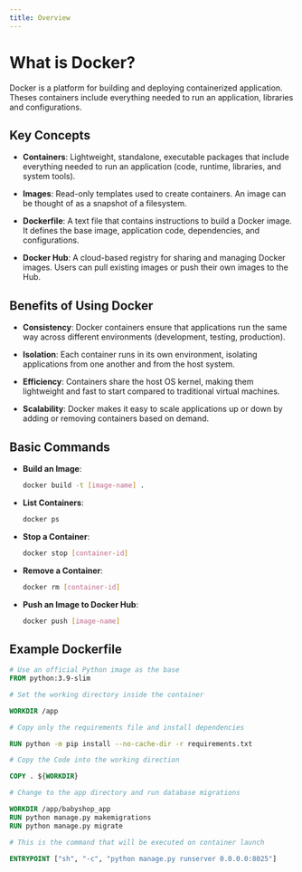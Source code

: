 ```yaml
---
title: Overview
---
```


# What is Docker?

Docker is a platform for building and deploying containerized application. Theses containers include everything
needed to run an application, libraries and configurations.

## Key Concepts

- **Containers**: Lightweight, standalone, executable packages that include everything needed to run an application (code, runtime, libraries, and system tools).
- **Images**: Read-only templates used to create containers. An image can be thought of as a snapshot of a filesystem.

- **Dockerfile**: A text file that contains instructions to build a Docker image. It defines the base image, application code, dependencies, and configurations.

- **Docker Hub**: A cloud-based registry for sharing and managing Docker images. Users can pull existing images or push their own images to the Hub.

## Benefits of Using Docker

- **Consistency**: Docker containers ensure that applications run the same way across different environments (development, testing, production).

- **Isolation**: Each container runs in its own environment, isolating applications from one another and from the host system.

- **Efficiency**: Containers share the host OS kernel, making them lightweight and fast to start compared to traditional virtual machines.

- **Scalability**: Docker makes it easy to scale applications up or down by adding or removing containers based on demand.

## Basic Commands

- **Build an Image**:

  ```bash
  docker build -t [image-name] .
  ```

- **List Containers**:

  ```bash
  docker ps
  ```

- **Stop a Container**:

  ```bash
  docker stop [container-id]
  ```

- **Remove a Container**:

  ```bash
  docker rm [container-id]
  ```

- **Push an Image to Docker Hub**:
  ```bash
  docker push [image-name]
  ```

## Example Dockerfile

```Dockerfile title="Dockerfile"
# Use an official Python image as the base
FROM python:3.9-slim

# Set the working directory inside the container

WORKDIR /app

# Copy only the requirements file and install dependencies

RUN python -m pip install --no-cache-dir -r requirements.txt

# Copy the Code into the working direction

COPY . ${WORKDIR}

# Change to the app directory and run database migrations

WORKDIR /app/babyshop_app
RUN python manage.py makemigrations
RUN python manage.py migrate

# This is the command that will be executed on container launch

ENTRYPOINT ["sh", "-c", "python manage.py runserver 0.0.0.0:8025"]
```
